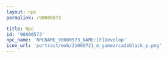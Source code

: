 ```yaml
---
layout: npc
permalink: /90000573

title: Npc
id: '90000573'
npc_name: 'NPCNAME_90000573_NAME:[F]Develop'
icon_url: 'portrait/mob/21000721_m_gamearcadeblack_p.png'
---
```

